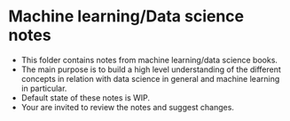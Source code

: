 # Machine learning/Data science notes

* This folder contains notes from machine learning/data science books.
* The main purpose is to build a high level understanding of the different concepts
in relation with data science in general and machine learning in particular.
* Default state of these notes is WIP. 
* Your are invited to review the notes and suggest changes.
